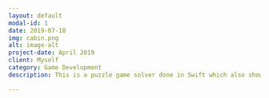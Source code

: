 ```yaml
---
layout: default
modal-id: 1
date: 2019-07-18
img: cabin.png
alt: image-alt
project-date: April 2019
client: Myself
category: Game Development
description: This is a puzzle game solver done in Swift which also shows how to win the game using html5 export animation! view it at <a href="https://maysam.github.io/onePersonChess/">One Person Chess Solver</a>.

---
```

